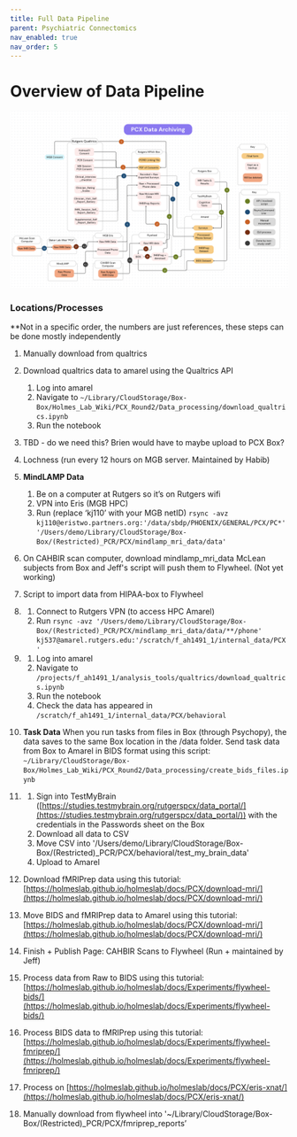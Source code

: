 ```yaml
---
title: Full Data Pipeline
parent: Psychiatric Connectomics
nav_enabled: true
nav_order: 5
---
```


# Overview of Data Pipeline

![data-pipeline.png](data/data-pipeline.png)

### Locations/Processes
**Not in a specific order, the numbers are just references, these steps can be done mostly independently

1. Manually download from qualtrics
2. Download qualtrics data to amarel using the Qualtrics API
    1. Log into amarel
    2. Navigate to `~/Library/CloudStorage/Box-Box/Holmes_Lab_Wiki/PCX_Round2/Data_processing/download_qualtrics.ipynb`
    3. Run the notebook
3. TBD - do we need this? Brien would have to maybe upload to PCX Box?
4. Lochness (run every 12 hours on MGB server. Maintained by Habib)
5. **MindLAMP Data**
    
    1. Be on a computer at Rutgers so it’s on Rutgers wifi
    2. VPN into Eris (MGB HPC)
    3. Run (replace ‘kj110’ with your MGB netID)
    `rsync -avz kj110@eristwo.partners.org:'/data/sbdp/PHOENIX/GENERAL/PCX/PC*' '/Users/demo/Library/CloudStorage/Box-Box/(Restricted)_PCR/PCX/mindlamp_mri_data/data'`
    
6. On CAHBIR scan computer, download mindlamp_mri_data McLean subjects from Box and Jeff's script will push them to Flywheel. (Not yet working) 
2. Script to import data from HIPAA-box to Flywheel
7. 
    1. Connect to Rutgers VPN (to access HPC Amarel)
    2.  Run `rsync -avz '/Users/demo/Library/CloudStorage/Box-Box/(Restricted)_PCR/PCX/mindlamp_mri_data/data/**/phone' kj537@amarel.rutgers.edu:'/scratch/f_ah1491_1/internal_data/PCX'`
8. 
    1. Log into amarel
    2. Navigate to `/projects/f_ah1491_1/analysis_tools/qualtrics/download_qualtrics.ipynb`
    3. Run the notebook
    4. Check the data has appeared in `/scratch/f_ah1491_1/internal_data/PCX/behavioral`
9. **Task Data**
When you run tasks from files in Box (through Psychopy), the data saves to the same Box location in the /data folder. 
Send task data from Box to Amarel in BIDS format using this script: `~/Library/CloudStorage/Box-Box/Holmes_Lab_Wiki/PCX_Round2/Data_processing/create_bids_files.ipynb`
10. 
    1. Sign into TestMyBrain ([https://studies.testmybrain.org/rutgerspcx/data_portal/](https://studies.testmybrain.org/rutgerspcx/data_portal/)) with the credentials in the Passwords sheet on the Box
    2. Download all data to CSV
    3. Move CSV into '/Users/demo/Library/CloudStorage/Box-Box/(Restricted)_PCR/PCX/behavioral/test_my_brain_data'
    4. Upload to Amarel
11. Download fMRIPrep data using this tutorial:
[https://holmeslab.github.io/holmeslab/docs/PCX/download-mri/](https://holmeslab.github.io/holmeslab/docs/PCX/download-mri/)
12. Move BIDS and fMRIPrep data to Amarel using this tutorial:
[https://holmeslab.github.io/holmeslab/docs/PCX/download-mri/](https://holmeslab.github.io/holmeslab/docs/PCX/download-mri/)
13. Finish + Publish Page: CAHBIR Scans to Flywheel (Run + maintained by Jeff)
14. Process data from Raw to BIDS using this tutorial:
[https://holmeslab.github.io/holmeslab/docs/Experiments/flywheel-bids/](https://holmeslab.github.io/holmeslab/docs/Experiments/flywheel-bids/)
15. Process BIDS data to fMRIPrep using this tutorial: [https://holmeslab.github.io/holmeslab/docs/Experiments/flywheel-fmriprep/](https://holmeslab.github.io/holmeslab/docs/Experiments/flywheel-fmriprep/)
16. Process on [https://holmeslab.github.io/holmeslab/docs/PCX/eris-xnat/](https://holmeslab.github.io/holmeslab/docs/PCX/eris-xnat/) 
17. Manually download from flywheel into '~/Library/CloudStorage/Box-Box/(Restricted)_PCR/PCX/fmriprep_reports’